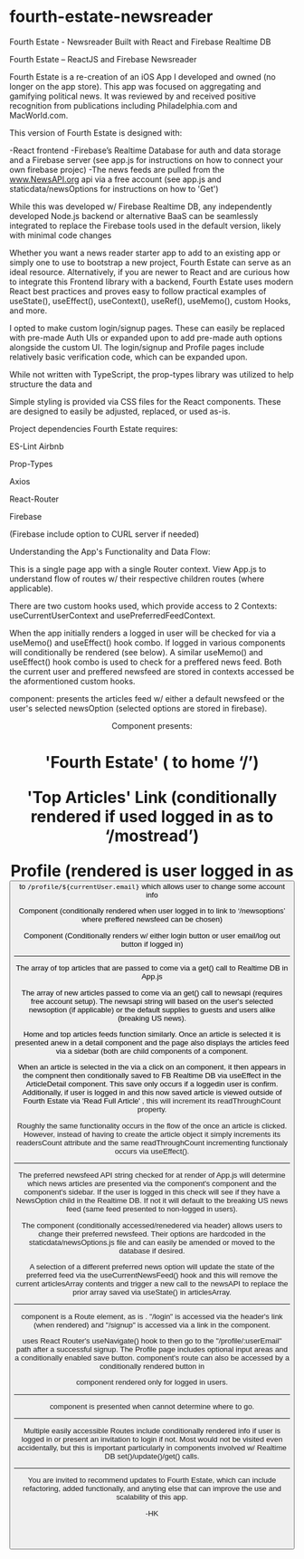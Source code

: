 # fourth-estate-newsreader
Fourth Estate - Newsreader Built with React and Firebase Realtime DB

Fourth Estate – ReactJS and Firebase Newsreader 

Fourth Estate is a re-creation of an iOS App I developed and owned (no longer on the app store). This app was focused on aggregating and gamifying political news. It was reviewed by and received positive recognition from publications including Philadelphia.com and MacWorld.com. 

This version of Fourth Estate is designed with:

-React frontend
-Firebase’s Realtime Database for auth and data storage and a Firebase server (see app.js for instructions on how to connect your own firebase projec)
-The news feeds are pulled from the www.NewsAPI.org api via a free account (see app.js and staticdata/newsOptions for instructions on how to 'Get') 

While this was developed w/ Firebase Realtime DB, any independently developed Node.js backend or alternative BaaS can be seamlessly integrated to replace the Firebase tools used in the default version, likely with minimal code changes

Whether you want a news reader starter app to add to an existing app or simply one to use to bootstrap a new project, Fourth Estate can serve as an ideal resource. Alternatively, if you are newer to React and are curious how to integrate this Frontend library with a backend, Fourth Estate uses modern React best practices and proves easy to follow practical examples of useState(), useEffect(), useContext(), useRef(), useMemo(), custom Hooks, and more. 

I opted to make custom login/signup pages. These can easily be replaced with pre-made Auth UIs or expanded upon to add pre-made auth options alongside the custom UI. The login/signup and Profile pages include relatively basic verification code, which can be expanded upon.

While not written with TypeScript, the prop-types library was utilized to help structure the data and 

Simple styling is provided via CSS files for the React components. These are designed to easily be adjusted, replaced, or used as-is. 

Project dependencies Fourth Estate requires: 

ES-Lint Airbnb  

Prop-Types 

Axios 

React-Router 

Firebase

(Firebase include option to CURL server if needed) 
 


Understanding the App's Functionality and Data Flow: 

 
This is a single page app with a single Router context. View App.js to understand flow of routes w/ their respective children routes (where applicable).

There are two custom hooks used, which provide access to 2 Contexts: useCurrentUserContext and usePreferredFeedContext.

When the app initially renders a logged in user will be checked for via a useMemo() and useEffect() hook combo. If logged in various components will conditionally be rendered (see below). A similar useMemo() and useEffect() hook combo is used to check for a preffered news feed. Both the current user and preffered newsfeed are stored in contexts accessed be the aformentioned custom hooks.



<Home> component: presents the articles feed w/ either a default newsfeed or the user's selected newsOption (selected options are stored in firebase).


<Header> Component presents:  

<H1> 'Fourth Estate' (<Link> to home ‘/’)

'Top Articles' Link (conditionally rendered if used logged in as <Link> to ‘/mostread’) 

Profile (rendered is user logged in as <button> to `/profile/${currentUser.email}` which allows user to change some account info  

<NewsOptions> Component (conditionally rendered when user logged in to link to ‘/newsoptions’ where preffered newsfeed can be chosen)

<UserDetails> Component (Conditionally renders w/ either login button or user email/log out button if logged in) 

__________

The array of top articles that are passed to <TopArticlesFeed> come via a get() call to Realtime DB in App.js

The array of new articles passed to <Home> come via an get() call to newsapi (requires free account setup). The newsapi string will based on the user's selected newsoption (if applicable) or the default supplies to guests and users alike (breaking US news).

Home and top articles feeds function similarly. Once an article is selected it is presented anew in a detail component and the page also displays the articles feed via a sidebar (both are child components of a <SelectedArticle> component.

When an article is selected in the <ArticlesFeed> via a click on an <ArticleInFeed> component, it then appears in the <SelectedArticle> compnent then conditionally saved to FB Realtime DB via useEffect in the ArticleDetail component. This save only occurs if a loggedin user is confirm. Additionally, if user is logged in and this now saved article is viewed outside of Fourth Estate via 'Read Full Article' <a>, this will increment its readThroughCount property.

Roughly the same functionality occurs in the flow of the <TopArticlesFeed> once an article is clicked. However, instead of having to create the article object it simply increments its readersCount attribute and the same readThroughCount incrementing functionaly occurs via useEffect().

___________

The preferred newsfeed API string checked for at render of App.js will determine which news articles are presented via the <Home> component's <ArticlesFeed> component and the <SelectedArticle> component's <ArticlesFeed> sidebar. If the user is logged in this check will see if they have a NewsOption child in the Realtime DB. If not it will default to the breaking US news feed (same feed presented to non-logged in users).

The <NewsOptions> component (conditionally accessed/renedered via header) allows users to change their preferred newsfeed. Their options are hardcoded in the staticdata/newsOptions.js file and can easily be amended or moved to the database if desired.

A selection of a different preferred news option will update the state of the preferred feed via the useCurrentNewsFeed() hook and this will remove the current articlesArray contents and trigger a new call to the newsAPI to replace the prior array saved via useState() in articlesArray.
___________

<Login> component is a Route element, as is <SignUp>. "/login" is accessed via the header's link (when rendered) and "/signup" is accessed via a link in the <Login> component. 

<SignUp> uses React Router's useNavigate() hook to then go to the "/profile/:userEmail" path after a successful signup. The Profile page includes optional input areas and a conditionally enabled save button. <Profile> component's route can also be accessed by a conditionally rendered button in <Header> component rendered only for logged in users.
____________

<NotFound> component is presented when <Router> cannot determine where to go.

____________

Multiple easily accessible Routes include conditionally rendered info if user is logged in or present an invitation to login if not. Most would not be visited even accidentally, but this is important particularly in components involved w/ Realtime DB set()/update()/get() calls.

____________

You are invited to recommend updates to Fourth Estate, which can include refactoring, added functionally, and anyting else that can improve the use and scalability of this app. 

-HK






